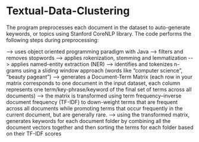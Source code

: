 # Textual-Data-Clustering


The program preprocesses each document in the dataset to auto-generate keywords, or topics using Stanford CoreNLP library. The code performs the following steps during preprocessing:

--> uses object oriented programming paradigm with Java
--> filters and removes stopwords
--> applies rokenization, stemming and lemmatization
--> applies named-entity extraction (NER)
--> identifies and tokenizes n-grams using a sliding window approach (words like “computer science”, “beauty pageant”) 
--> generates a Document-Term Matrix (each row in your matrix corresponds to one document in the input dataset, each column represents one term/key-phrase/keyword of the final set of terms across all documents)
--> the matrix is transformed using term frequency–inverse document frequency (TF-IDF) to down-weight terms that are frequent across all documents while promoting terms that occur frequently in the current document, but are generally rare.
--> using the transformed matrix, generates keywords for each document folder by combining all the document vectors together and then sorting the terms for each folder based on their TF-IDF scores

